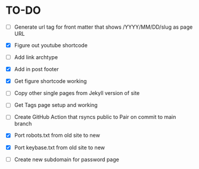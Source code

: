 # TO-DO

- [ ] Generate url tag for front matter that shows /YYYY/MM/DD/slug as page URL
- [X] Figure out youtube shortcode
- [ ] Add link archtype
- [X] Add in post footer
- [X] Get figure shortcode working
- [ ] Copy other single pages from Jekyll version of site
- [ ] Get Tags page setup and working
- [ ] Create GitHub Action that rsyncs public to Pair on commit to main branch
- [X] Port robots.txt from old site to new
- [X] Port keybase.txt from old site to new
- [ ] Create new subdomain for password page

